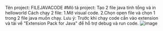 Tên project: FILEJAVACODE
#Mô tả project: Tạo 2 file java tính tổng và in helloworld
Cách chạy 2 file:
  1.Mở visual code.
  2.Chọn open file và chọn 1 trong 2 file java muốn chạy.
Lưu ý:
Trước khi chạy code cần vào extension và tải về "Extension Pack for Java" để hỗ trợ debug và run code.
![image](https://github.com/LqTan/LAB02/assets/116967689/de1f06c8-1ef7-49f3-b5cf-05e644432c3f)
